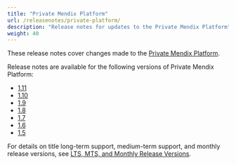 ```yaml
---
title: "Private Mendix Platform"
url: /releasenotes/private-platform/
description: "Release notes for updates to the Private Mendix Platform"
weight: 40
---
```


These release notes cover changes made to the [Private Mendix Platform](/private-mendix-platform/).

Release notes are available for the following versions of Private Mendix Platform:

* [1.11](/releasenotes/private-platform/1-11/)
* [1.10](/releasenotes/private-platform/1-10/)
* [1.9](/releasenotes/private-platform/1-9/)
* [1.8](/releasenotes/private-platform/1-8/)
* [1.7](/releasenotes/private-platform/1-7/)
* [1.6](/releasenotes/private-platform/1-6/)
* [1.5](/releasenotes/private-platform/1-5/)

For details on title long-term support, medium-term support, and monthly release versions, see [LTS, MTS, and Monthly Release Versions](/releasenotes/studio-pro/lts-mts/).
